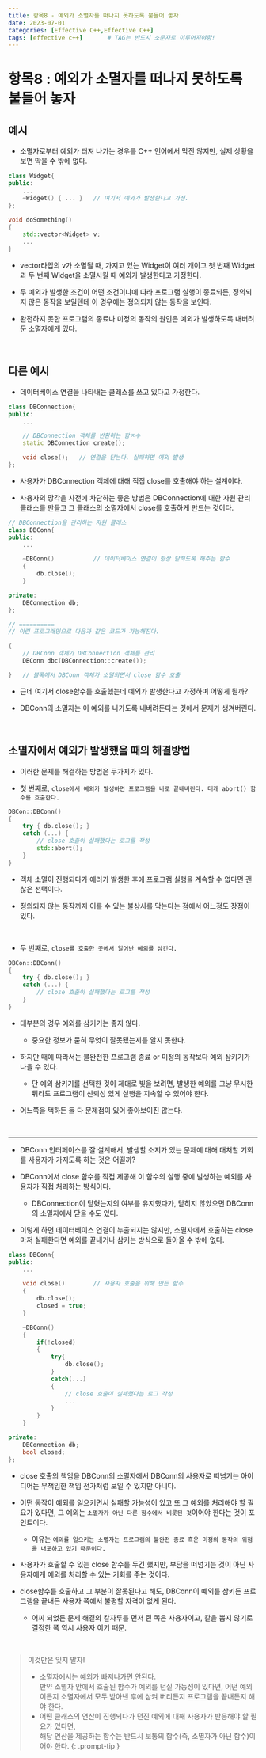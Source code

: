 ```yaml
---
title: 항목8 - 예외가 소멸자를 떠나지 못하도록 붙들어 놓자
date: 2023-07-01
categories: [Effective C++,Effective C++]
tags: [effective c++]		# TAG는 반드시 소문자로 이루어져야함!
---
```


**항목8 : 예외가 소멸자를 떠나지 못하도록 붙들어 놓자**
=====================

**예시**
-------

* 소멸자로부터 예외가 터져 나가는 경우를 C++ 언어에서 막진 않지만, 실제 상황을 보면 막을 수 밖에 없다.

```c++
class Widget{
public:
    ...
    ~Widget() { ... }   // 여기서 예외가 발생한다고 가정.
};

void doSomething()
{
    std::vector<Widget> v;
    ...
}
```

* vector타입의 v가 소멸될 때, 가지고 있는 Widget이 여러 개이고 첫 번째 Widget과 두 번쨰 Widget을 소멸시킬 때 예외가 발생한다고 가정한다.

* 두 예외가 발생한 조건이 어떤 조건이냐에 따라 프로그램 실행이 종료되든, 정의되지 않은 동작을 보일텐데 이 경우에는 정의되지 않는 동작을 보인다.

* 완전하지 못한 프로그램의 종료나 미정의 동작의 원인은 예외가 발생하도록 내버려둔 소멸자에게 있다.

<br>

**다른 예시**
---------

* 데이터베이스 연결을 나타내는 클래스를 쓰고 있다고 가정한다.

```c++
class DBConnection{
public:
    ...

    // DBConnection 객체를 반환하는 함ㅈ수
    static DBConnection create();   

    void close();   // 연결을 닫는다. 실패하면 예외 발생
};
```

* 사용자가 DBConnection 객체에 대해 직접 close를 호출해야 하는 설계이다.

* 사용자의 망각을 사전에 차단하는 좋은 방법은 DBConnection에 대한 자원 관리 클래스를 만들고 그 클래스의 소멸자에서 close를 호출하게 만드는 것이다.

```c++
// DBConnection을 관리하는 자원 클래스
class DBConn{
public:
    ...

    ~DBConn()           // 데이터베이스 연결이 항상 닫히도록 해주는 함수
    {
        db.close();
    }

private:
    DBConnection db;
};

// ==========
// 이런 프로그래밍으로 다음과 같은 코드가 가능해진다.

{
    // DBConn 객체가 DBConnection 객체를 관리
    DBConn dbc(DBConnection::create());

}   // 블록에서 DBConn 객체가 소멸되면서 close 함수 호출
```

* 근데 여기서 close함수를 호출했는데 예외가 발생한다고 가정하며 어떻게 될까?

* DBConn의 소멸자는 이 예외를 나가도록 내버려둔다는 것에서 문제가 생겨버린다.

<Br>

**소멸자에서 예외가 발생했을 때의 해결방법**
----------

* 이러한 문제를 해결하는 방법은 두가지가 있다.

* 첫 번째로, `close에서 예외가 발생하면 프로그램을 바로 끝내버린다. 대개 abort() 함수를 호출한다.`

```c++
DBCon::DBConn()
{
    try { db.close(); }
    catch (...) {
        // close 호출이 실패했다는 로그를 작성
        std::abort();
    }
}
```

* 객체 소멸이 진행되다가 에러가 발생한 후에 프로그램 실행을 계속할 수 없다면 괜찮은 선택이다.

* 정의되지 않는 동작까지 이를 수 있는 불상사를 막는다는 점에서 어느정도 장점이 있다.

<br>



* 두 번째로, `close를 호출한 곳에서 일어난 예외를 삼킨다.`


```c++
DBCon::DBConn()
{
    try { db.close(); }
    catch (...) {
        // close 호출이 실패했다는 로그를 작성
    }
}
```

* 대부분의 경우 예외를 삼키기는 좋지 않다.

  * 중요한 정보가 묻혀 무엇이 잘못됐는지를 알지 못한다.

* 하지만 때에 따라서는 불완전한 프로그램 종료 or 미정의 동작보다 예외 삼키기가 나을 수 있다.

  * 단 예외 삼키기를 선택한 것이 제대로 빛을 보려면, 발생한 예외를 그냥 무시한 뒤라도 프로그램이 신뢰성 있게 실행을 지속할 수 있어야 한다.

* 어느쪽을 택하든 둘 다 문제점이 있어 좋아보이진 않는다.

<br>

----------

* DBConn 인터페이스를 잘 설계해서, 발생할 소지가 있는 문제에 대해 대처할 기회를 사용자가 가지도록 하는 것은 어떨까?

* DBConn에서 close 함수를 직접 제공해 이 함수의 실행 중에 발생하는 예외를 사용자가 직접 처리하는 방식이다.

  * DBConnection이 닫혔는지의 여부를 유지했다가, 닫히지 않았으면 DBConn의 소멸자에서 닫을 수도 있다.

* 이렇게 하면 데이터베이스 연결이 누출되지는 않지만, 소멸자에서 호출하는 close마저 실패한다면 예외를 끝내거나 삼키는 방식으로 돌아올 수 밖에 없다.


```c++
class DBConn{
public:
    ...

    void close()        // 사용자 호출을 위해 만든 함수
    {
        db.close();
        closed = true;
    }

    ~DBConn()
    {
        if(!closed)
        {
            try{
                db.close();
            }
            catch(...)
            {
                // close 호출이 실패했다는 로그 작성
                ... 
            }
        }
    }

private:
    DBConnection db;
    bool closed;
};
```

* close 호출의 책임을 DBConn의 소멸자에서 DBConn의 사용자로 떠넘기는 아이디어는 무책임한 책임 전가처럼 보일 수 있지만 아니다.

* 어떤 동작이 예외를 일으키면서 실패할 가능성이 있고 또 그 예외를 처리해야 할 필요가 있다면, 그 예외는 `소멸자가 아닌 다른 함수에서 비롯된 것`이어야 한다는 것이 포인트이다.

  * 이유는 `예외를 일으키는 소멸자는 프로그램의 불완전 종료 혹은 미정의 동작의 위험을 내포하고 있기 때문이다.`

* 사용자가 호출할 수 있는 close 함수를 두긴 했지만, 부담을 떠넘기는 것이 아닌 사용자에게 예외를 처리할 수 있는 기회를 주는 것이다.

* close함수를 호출하고 그 부분이 잘못된다고 해도, DBConn이 예외를 삼키든 프로그램을 끝내든 사용자 쪽에서 불평할 자격이 없게 된다.
  * 어찌 되었든 문제 해결의 칼자루를 먼저 쥔 쪽은 사용자이고, 칼을 뽑지 않기로 결정한 쪽 역시 사용자 이기 때문.



<br>

> 이것만은 잊지 말자!
> * 소멸자에서는 예외가 빠져나가면 안된다.<br>
>   만약 소멸자 안에서 호출된 함수가 예외를 던질 가능성이 있다면, 어떤 예외이든지 소멸자에서 모두 받아낸 후에 삼켜 버리든지 프로그램을 끝내든지 해야 한다.
> * 어떤 클래스의 연산이 진행되다가 던진 예외에 대해 사용자가 반응해야 할 필요가 있다면,<br>
>   해당 연산을 제공하는 함수는 반드시 보통의 함수(즉, 소멸자가 아닌 함수)이어야 한다.
{: .prompt-tip }